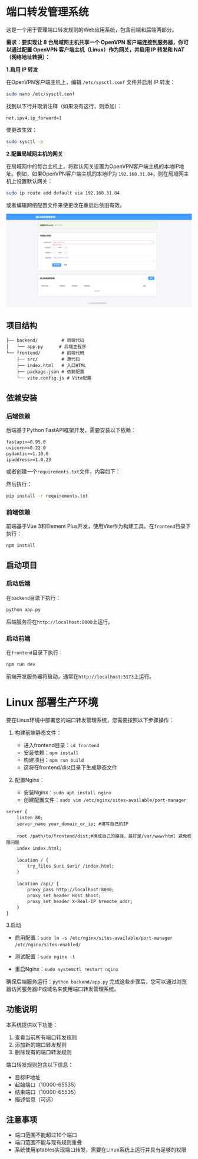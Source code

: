 # 端口转发管理系统

这是一个用于管理端口转发规则的Web应用系统，包含前端和后端两部分。

**需求：要实现让 8 台局域网主机共享一个 OpenVPN 客户端连接到服务器，你可以通过配置 OpenVPN 客户端主机（Linux）作为网关，并启用 IP 转发和 NAT（网络地址转换）：**

**1.启用 IP 转发**

在OpenVPN客户端主机上，编辑 `/etc/sysctl.conf` 文件并启用 IP 转发：

```bash
sudo nano /etc/sysctl.conf
```

找到以下行并取消注释（如果没有这行，则添加）：

```plaintext
net.ipv4.ip_forward=1
```

使更改生效：

```bash
sudo sysctl -p
```

 **2.配置局域网主机的网关**

   在局域网中的每台主机上，将默认网关设置为OpenVPN客户端主机的本地IP地址。例如，如果OpenVPN客户端主机的本地IP为 `192.168.31.84`，则在局域网主机上设置默认网关：

```bash
sudo ip route add default via 192.168.31.84
```

   或者编辑网络配置文件来使更改在重启后依旧有效。





![image-20250408160932132](./img/image-20250408160932132.png)





## 项目结构

```
├── backend/         # 后端代码
│   └── app.py      # 后端主程序
└── frontend/        # 前端代码
    ├── src/         # 源代码
    ├── index.html   # 入口HTML
    ├── package.json # 依赖配置
    └── vite.config.js # Vite配置
```

## 依赖安装

### 后端依赖

后端基于Python FastAPI框架开发，需要安装以下依赖：

```
fastapi>=0.95.0
uvicorn>=0.22.0
pydantic>=1.10.0
ipaddress>=1.0.23
```

或者创建一个`requirements.txt`文件，内容如下：

然后执行：

```bash
pip install -r requirements.txt
```

### 前端依赖

前端基于Vue 3和Element Plus开发，使用Vite作为构建工具。在`frontend`目录下执行：

```bash
npm install
```

## 启动项目

### 启动后端

在`backend`目录下执行：

```bash
python app.py
```

后端服务将在`http://localhost:8000`上运行。

### 启动前端

在`frontend`目录下执行：

```bash
npm run dev
```

前端开发服务器将启动，通常在`http://localhost:5173`上运行。

# Linux 部署生产环境

要在Linux环境中部署您的端口转发管理系统，您需要按照以下步骤操作：

1. 构建前端静态文件：
   
   - 进入frontend目录：`cd frontend`
   - 安装依赖：`npm install`
   - 构建项目：`npm run build`
   - 这将在frontend/dist目录下生成静态文件
2. 配置Nginx：
   
   - 安装Nginx：`sudo apt install nginx`
   - 创建配置文件：`sudo vim /etc/nginx/sites-available/port-manager`

```nginx
server {
    listen 80;
    server_name your_domain_or_ip; #填写自己的IP

    root /path/to/frontend/dist;#换成自己的路径，最好是/var/www/html 避免权限问题
    index index.html;

    location / {
        try_files $uri $uri/ /index.html;
    }

    location /api/ {
        proxy_pass http://localhost:8000;
        proxy_set_header Host $host;
        proxy_set_header X-Real-IP $remote_addr;
    }
}
```



3.启动

- 启用配置：`sudo ln -s /etc/nginx/sites-available/port-manager /etc/nginx/sites-enabled/`

- 测试配置：`sudo nginx -t`
- 重启Nginx：`sudo systemctl restart nginx`

确保后端服务运行：`python backend/app.py`
完成这些步骤后，您可以通过浏览器访问服务器IP或域名来使用端口转发管理系统。



## 功能说明

本系统提供以下功能：

1. 查看当前所有端口转发规则
2. 添加新的端口转发规则
3. 删除现有的端口转发规则

端口转发规则包含以下信息：
- 目标IP地址
- 起始端口（10000-65535）
- 结束端口（10000-65535）
- 描述信息（可选）

## 注意事项

- 端口范围不能超过10个端口
- 端口范围不能与现有规则重叠
- 系统使用iptables实现端口转发，需要在Linux系统上运行并具有足够的权限